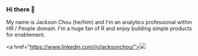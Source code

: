 ### Hi there 👋

My name is Jackson Chou (he/him) and I'm an analytics professional within HR / People domain.  I'm a huge fan of R and enjoy building simple products for enablement.


<a href=”https://www.linkedin.com/in/jacksonchou/"><img src="https://img.shields.io/badge/LinkedIn-0077B5?style=for-the-badge&logo=linkedin&logoColor=white" />

<!--
**JacksonChou/JacksonChou** is a ✨ _special_ ✨ repository because its `README.md` (this file) appears on your GitHub profile.

Here are some ideas to get you started:

- 🔭 I’m currently working on ...
- 🌱 I’m currently learning ...
- 👯 I’m looking to collaborate on ...
- 🤔 I’m looking for help with ...
- 💬 Ask me about ...
- 📫 How to reach me: ...
- 😄 Pronouns: ...
- ⚡ Fun fact: ...
-->

